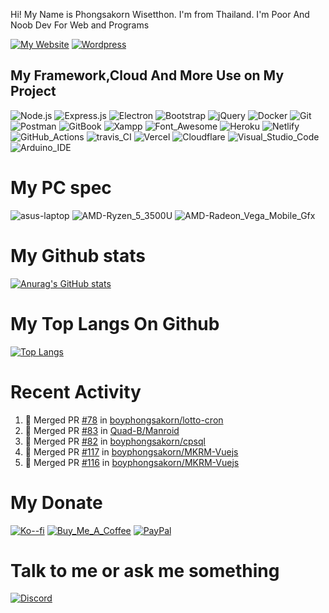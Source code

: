 Hi! My Name is Phongsakorn Wisetthon. I'm from Thailand. I'm Poor And Noob Dev For Web and Programs

[![My Website](https://img.shields.io/badge/website-000000?style=for-the-badge&logo=About.me&logoColor=white)](https://pwisetthon.com/) [![Wordpress](https://img.shields.io/badge/Wordpress-21759B?style=for-the-badge&logo=wordpress&logoColor=white)](https://boyphongsakorn.wordpress.com/)

## My Framework,Cloud And More Use on My Project

![Node.js](https://img.shields.io/badge/Node.js-339933?style=for-the-badge&logo=nodedotjs&logoColor=white) ![Express.js](https://img.shields.io/badge/Express.js-000000?style=for-the-badge&logo=express&logoColor=white) ![Electron](https://img.shields.io/badge/Electron-2B2E3A?style=for-the-badge&logo=electron&logoColor=9FEAF9) ![Bootstrap](https://img.shields.io/badge/Bootstrap-563D7C?style=for-the-badge&logo=bootstrap&logoColor=white) ![jQuery](https://img.shields.io/badge/jQuery-0769AD?style=for-the-badge&logo=jquery&logoColor=white) ![Docker](https://img.shields.io/badge/Docker-2CA5E0?style=for-the-badge&logo=docker&logoColor=white) ![Git](https://img.shields.io/badge/Git-F05032?style=for-the-badge&logo=git&logoColor=white) ![Postman](https://img.shields.io/badge/Postman-FF6C37?style=for-the-badge&logo=Postman&logoColor=white) ![GitBook](https://img.shields.io/badge/GitBook-7B36ED?style=for-the-badge&logo=gitbook&logoColor=white) ![Xampp](https://img.shields.io/badge/Xampp-F37623?style=for-the-badge&logo=xampp&logoColor=white) ![Font_Awesome](https://img.shields.io/badge/Font_Awesome-339AF0?style=for-the-badge&logo=fontawesome&logoColor=white) ![Heroku](https://img.shields.io/badge/Heroku-430098?style=for-the-badge&logo=heroku&logoColor=white) ![Netlify](https://img.shields.io/badge/Netlify-00C7B7?style=for-the-badge&logo=netlify&logoColor=white) ![GitHub_Actions](https://img.shields.io/badge/GitHub_Actions-2088FF?style=for-the-badge&logo=github-actions&logoColor=white) ![travis_CI](https://img.shields.io/badge/travis_CI-3EAAAF?style=for-the-badge&logo=travisci&logoColor=white) ![Vercel](https://img.shields.io/badge/Vercel-000000?style=for-the-badge&logo=vercel&logoColor=white) ![Cloudflare](https://img.shields.io/badge/Cloudflare-F38020?style=for-the-badge&logo=Cloudflare&logoColor=white) ![Visual_Studio_Code](https://img.shields.io/badge/Visual_Studio_Code-0078D4?style=for-the-badge&logo=visual%20studio%20code&logoColor=white) ![Arduino_IDE](https://img.shields.io/badge/Arduino_IDE-00979D?style=for-the-badge&logo=arduino&logoColor=white)

# My PC spec

![asus-laptop](https://img.shields.io/badge/asus-laptop-000000?style=for-the-badge&logo=asus&logoColor=white) ![AMD-Ryzen_5_3500U](https://img.shields.io/badge/AMD-Ryzen_5_3500U-ED1C24?style=for-the-badge&logo=amd&logoColor=white) ![AMD-Radeon_Vega_Mobile_Gfx](https://img.shields.io/badge/AMD-Radeon_Vega_Mobile_Gfx-ED1C24?style=for-the-badge&logo=amd&logoColor=white)

# My Github stats

[![Anurag's GitHub stats](https://github-readme-stats.vercel.app/api?username=boyphongsakorn)](https://github.com/anuraghazra/github-readme-stats)

# My Top Langs On Github

[![Top Langs](https://github-readme-stats.vercel.app/api/top-langs/?username=boyphongsakorn&layout=compact)](https://github.com/anuraghazra/github-readme-stats)

# Recent Activity

<!--START_SECTION:activity-->
1. 🎉 Merged PR [#78](https://github.com/boyphongsakorn/lotto-cron/pull/78) in [boyphongsakorn/lotto-cron](https://github.com/boyphongsakorn/lotto-cron)
2. 🎉 Merged PR [#83](https://github.com/Quad-B/Manroid/pull/83) in [Quad-B/Manroid](https://github.com/Quad-B/Manroid)
3. 🎉 Merged PR [#82](https://github.com/boyphongsakorn/cpsql/pull/82) in [boyphongsakorn/cpsql](https://github.com/boyphongsakorn/cpsql)
4. 🎉 Merged PR [#117](https://github.com/boyphongsakorn/MKRM-Vuejs/pull/117) in [boyphongsakorn/MKRM-Vuejs](https://github.com/boyphongsakorn/MKRM-Vuejs)
5. 🎉 Merged PR [#116](https://github.com/boyphongsakorn/MKRM-Vuejs/pull/116) in [boyphongsakorn/MKRM-Vuejs](https://github.com/boyphongsakorn/MKRM-Vuejs)
<!--END_SECTION:activity-->

# My Donate

[![Ko--fi](https://img.shields.io/badge/Ko--fi-F16061?style=for-the-badge&logo=ko-fi&logoColor=white)](https://ko-fi.com/boyphongsakorn) [![Buy_Me_A_Coffee](https://img.shields.io/badge/Buy_Me_A_Coffee-FFDD00?style=for-the-badge&logo=buy-me-a-coffee&logoColor=black)](https://www.buymeacoffee.com/boyphongsakorn) [![PayPal](https://img.shields.io/badge/PayPal-00457C?style=for-the-badge&logo=paypal&logoColor=white)](https://paypal.me/boyphongsakorn?country.x=TH&locale.x=th_TH)

# Talk to me or ask me something

[![Discord](https://img.shields.io/discord/844173039520317470?label=Discord&logo=Discord&style=for-the-badge)](https://discord.gg/j7xce5hxUf)
